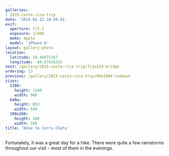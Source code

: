```yaml
---
galleries:
- 2015-costa-rica-trip
date: '2015-01-12 10:39:41'
exif:
  aperture: f/2.2
  exposure: 1/898
  make: Apple
  model: 'iPhone 6'
layout: gallery-photo
location:
  latitude: 10.44572167
  longitude: -84.67426333
next: /gallery/2015-costa-rica-trip/fc1a12d-bridge
ordering: 13
previous: /gallery/2015-costa-rica-trip/99e190d-lookout
sizes:
  1280:
    height: 1280
    width: 960
  640w:
    height: 853
    width: 640
  200x200:
    height: 200
    width: 200
title: 'Hike to Cerro Chato'
---
```


Fortunately, it was a great day for a hike. There were quite a few rainstorms throughout our visit - most of them in the evenings.
